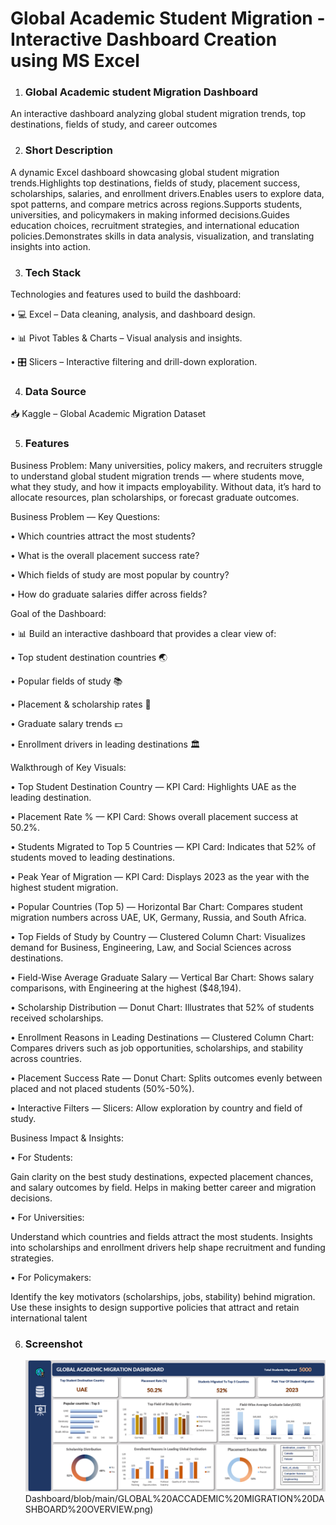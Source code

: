  # Global Academic Student Migration - Interactive Dashboard Creation using MS Excel

1.  ### Global Academic student Migration Dashboard
   
 An interactive dashboard analyzing global student migration trends, top destinations, fields of study, and career outcomes

2. ### Short Description
   
 A dynamic Excel dashboard showcasing global student migration trends.Highlights top destinations, fields of study, placement success, scholarships, salaries, and enrollment drivers.Enables users to explore        data, spot patterns, and compare metrics across regions.Supports students, universities, and policymakers in making informed decisions.Guides education choices, recruitment strategies, and international          education policies.Demonstrates skills in data analysis, visualization, and translating insights into action.


3. ### Tech Stack

Technologies and features used to build the dashboard:

• 💻 Excel – Data cleaning, analysis, and dashboard design.

• 📊 Pivot Tables & Charts – Visual analysis and insights.

• 🎛️ Slicers – Interactive filtering and drill-down exploration.


4. ### Data Source

📥 Kaggle – Global Academic Migration Dataset

5. ### Features

Business Problem:
Many universities, policy makers, and recruiters struggle to understand global student migration trends — where students move, what they study, and how it impacts employability. Without data, it’s hard to allocate resources, plan scholarships, or forecast graduate outcomes.

Business Problem — Key Questions:

• Which countries attract the most students?

• What is the overall placement success rate?

• Which fields of study are most popular by country?

• How do graduate salaries differ across fields?



Goal of the Dashboard:


• 📊 Build an interactive dashboard that provides a clear view of:

• Top student destination countries 🌏

• Popular fields of study 📚

• Placement & scholarship rates 🎯

• Graduate salary trends 💵

• Enrollment drivers in leading destinations 🏛️


 Walkthrough of Key Visuals:

• Top Student Destination Country — KPI Card: Highlights UAE as the leading destination.

• Placement Rate % — KPI Card: Shows overall placement success at 50.2%.

• Students Migrated to Top 5 Countries — KPI Card: Indicates that 52% of students moved to leading destinations.

• Peak Year of Migration — KPI Card: Displays 2023 as the year with the highest student migration.

• Popular Countries (Top 5) — Horizontal Bar Chart: Compares student migration numbers across UAE, UK, Germany, Russia, and South Africa.

• Top Fields of Study by Country — Clustered Column Chart: Visualizes demand for Business, Engineering, Law, and Social Sciences across destinations.

• Field-Wise Average Graduate Salary — Vertical Bar Chart: Shows salary comparisons, with Engineering at the highest ($48,194).

• Scholarship Distribution — Donut Chart: Illustrates that 52% of students received scholarships.

• Enrollment Reasons in Leading Destinations — Clustered Column Chart: Compares drivers such as job opportunities, scholarships, and stability across countries.

• Placement Success Rate — Donut Chart: Splits outcomes evenly between placed and not placed students (50%-50%).

• Interactive Filters — Slicers: Allow exploration by country and field of study.


 Business Impact & Insights:

 • For Students:
 
   Gain clarity on the best study destinations, expected placement chances, and salary outcomes by field. Helps in making better career and migration decisions.

 • For Universities:
 
   Understand which countries and fields attract the most students. Insights into scholarships and enrollment drivers help shape recruitment and funding strategies.

 • For Policymakers:
 
   Identify the key motivators (scholarships, jobs, stability) behind migration. Use these insights to design supportive policies that attract and retain              international talent

 6. ### Screenshot
    ![Dashboard Preview](https://github.com/nikhitha-analytics/Student-Migration-Analytics-Dashboard/blob/main/GLOBAL%20ACCADEMIC%20MIGRATION%20DASHBOARD%20OVERVIEW.png?raw=true)
  Dashboard/blob/main/GLOBAL%20ACCADEMIC%20MIGRATION%20DASHBOARD%20OVERVIEW.png)

